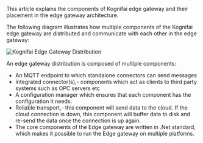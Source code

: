 
This article explains the components of Kognifai edge gateway and their placement in the edge gateway architecture.

 The following diagram illustrates how multiple components of the Kognifai edge gateway are distributed and communicate with each other in the edge gateway:

![Kognifai Edge Gateway Distribution](https://github.com/kognifai/IoT_Documentation/blob/master/IoT_Images/Kognifai%20Edge%20Gateway%20Distribution.png?raw=true)

An edge gateway distribution is composed of multiple components:

- An MQTT endpoint to which standalone connectors can send messages
- Integrated connector(s),- components which act as clients to third party systems such as OPC servers etc
- A configuration manager which ensures that each component has the configuration it needs.
- Reliable transport,- this component will send data to the cloud. If the cloud connection is down, this component will buffer data to disk and re-send the data once the
connection is up again.
- The core components of the Edge gateway are written in .Net standard, which makes it possible to run the Edge gateway on multiple platforms.

